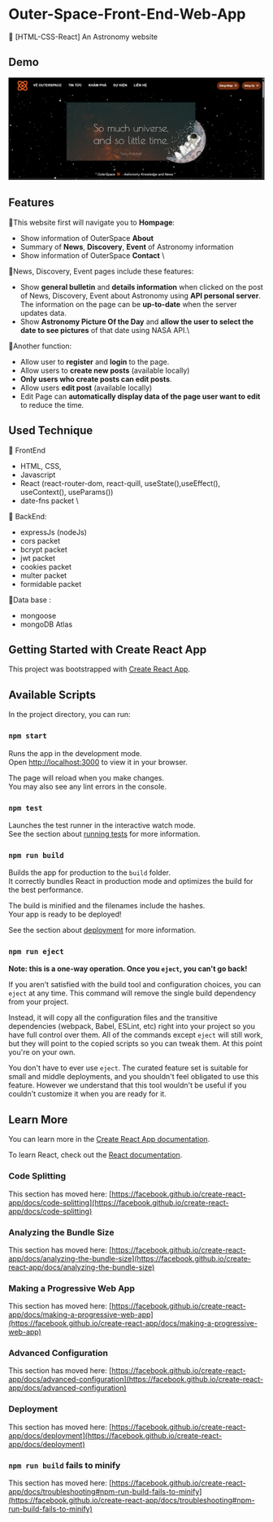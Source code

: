 # Outer-Space-Front-End-Web-App

🌸 [HTML-CSS-React] An Astronomy website

## Demo
![Demo](https://github.com/phanngocha99/Outer-Space-Front-End-Web-App/blob/main/public/demo.png)

## Features
🌟This website first will navigate you to **Hompage**:
- Show information of OuterSpace **About** 
- Summary of **News**, **Discovery**, **Event** of Astronomy information
- Show information of OuterSpace **Contact** \

🌟News, Discovery, Event pages include these features:
- Show **general bulletin** and **details information** when clicked on the post of News, Discovery, Event about Astronomy using **API personal server**. The information on the page can be **up-to-date** when the server updates data.
- Show **Astronomy Picture Of the Day** and **allow the user to select the date to see pictures** of that date using NASA API.\

🌟Another function: 
- Allow user to **register** and **login** to the page.
- Allow users to **create new posts** (available locally)
- **Only users who create posts can edit posts**.
- Allow users **edit post** (available locally)
- Edit Page can **automatically display data of the page user want to edit** to reduce the time.

## Used Technique
🌷 FrontEnd
- HTML, CSS, 
- Javascript
- React (react-router-dom, react-quill, useState(),useEffect(), useContext(), useParams())
- date-fns packet \

🌷 BackEnd:
- expressJs (nodeJs)
- cors packet
- bcrypt packet
- jwt packet
- cookies packet
- multer packet
- formidable packet

🌷Data base :
- mongoose
- mongoDB Atlas

## Getting Started with Create React App

This project was bootstrapped with [Create React App](https://github.com/facebook/create-react-app).

## Available Scripts

In the project directory, you can run:

### `npm start`

Runs the app in the development mode.\
Open [http://localhost:3000](http://localhost:3000) to view it in your browser.

The page will reload when you make changes.\
You may also see any lint errors in the console.

### `npm test`

Launches the test runner in the interactive watch mode.\
See the section about [running tests](https://facebook.github.io/create-react-app/docs/running-tests) for more information.

### `npm run build`

Builds the app for production to the `build` folder.\
It correctly bundles React in production mode and optimizes the build for the best performance.

The build is minified and the filenames include the hashes.\
Your app is ready to be deployed!

See the section about [deployment](https://facebook.github.io/create-react-app/docs/deployment) for more information.

### `npm run eject`

**Note: this is a one-way operation. Once you `eject`, you can't go back!**

If you aren't satisfied with the build tool and configuration choices, you can `eject` at any time. This command will remove the single build dependency from your project.

Instead, it will copy all the configuration files and the transitive dependencies (webpack, Babel, ESLint, etc) right into your project so you have full control over them. All of the commands except `eject` will still work, but they will point to the copied scripts so you can tweak them. At this point you're on your own.

You don't have to ever use `eject`. The curated feature set is suitable for small and middle deployments, and you shouldn't feel obligated to use this feature. However we understand that this tool wouldn't be useful if you couldn't customize it when you are ready for it.

## Learn More

You can learn more in the [Create React App documentation](https://facebook.github.io/create-react-app/docs/getting-started).

To learn React, check out the [React documentation](https://reactjs.org/).

### Code Splitting

This section has moved here: [https://facebook.github.io/create-react-app/docs/code-splitting](https://facebook.github.io/create-react-app/docs/code-splitting)

### Analyzing the Bundle Size

This section has moved here: [https://facebook.github.io/create-react-app/docs/analyzing-the-bundle-size](https://facebook.github.io/create-react-app/docs/analyzing-the-bundle-size)

### Making a Progressive Web App

This section has moved here: [https://facebook.github.io/create-react-app/docs/making-a-progressive-web-app](https://facebook.github.io/create-react-app/docs/making-a-progressive-web-app)

### Advanced Configuration

This section has moved here: [https://facebook.github.io/create-react-app/docs/advanced-configuration](https://facebook.github.io/create-react-app/docs/advanced-configuration)

### Deployment

This section has moved here: [https://facebook.github.io/create-react-app/docs/deployment](https://facebook.github.io/create-react-app/docs/deployment)

### `npm run build` fails to minify

This section has moved here: [https://facebook.github.io/create-react-app/docs/troubleshooting#npm-run-build-fails-to-minify](https://facebook.github.io/create-react-app/docs/troubleshooting#npm-run-build-fails-to-minify)
